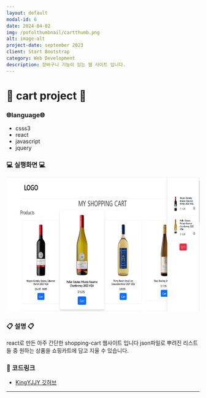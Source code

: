 ```yaml
---
layout: default
modal-id: 6
date: 2024-04-02
img: /pofolthumbnail/cartthumb.png
alt: image-alt
project-date: september 2023
client: Start Bootstrap
category: Web Development
description: 장바구니 기능이 있는 웹 사이트 입니다.
---
```



# :handbag: cart project :purse:
### :globe_with_meridians:language:globe_with_meridians:
- csss3
- react
- javascript
- jquery



### :computer: 실행화면 :computer:
<img src="../img/project/shopcart/cart.png" width="800" height="350">  


### :clipboard: 설명 :clipboard:

react로 만든 아주 간단한 shopping-cart 웹사이트 입니다
json파일로 뿌려진 리스트들 중 원하는 상품을 쇼핑카트에 담고 지울 수 있습니다.

### :pushpin: 코드링크 
- [KingYJJY 깃허브](https://github.com/kingyjjy/shopping-cart "https://github.com/kingyjjy/shopping-cart")


---